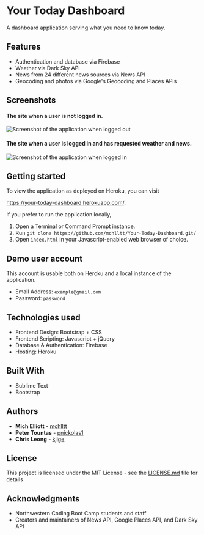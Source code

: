 # Your Today Dashboard
A dashboard application serving what you need to know today.

## Features
- Authentication and database via Firebase
- Weather via Dark Sky API
- News from 24 different news sources via News API
- Geocoding and photos via Google's Geocoding and Places APIs

## Screenshots
#### The site when a user is not logged in.
![Screenshot of the application when logged out](https://github.com/mchlltt/Your-Today-Dashboard/blob/master/assets/images/Screenshots/Logged-Out.png?raw=true)
#### The site when a user is logged in and has requested weather and news.
![Screenshot of the application when logged in](https://github.com/mchlltt/Your-Today-Dashboard/blob/master/assets/images/Screenshots/Logged-In.png?raw=true)

## Getting started
To view the application as deployed on Heroku, you can visit

https://your-today-dashboard.herokuapp.com/.

If you prefer to run the application locally,

1. Open a Terminal or Command Prompt instance.
2. Run `git clone https://github.com/mchlltt/Your-Today-Dashboard.git/`
3. Open `index.html` in your Javascript-enabled web browser of choice.

## Demo user account
This account is usable both on Heroku and a local instance of the application.

- Email Address: `example@gmail.com`
- Password: `password`

## Technologies used
- Frontend Design: Bootstrap + CSS
- Frontend Scripting: Javascript + jQuery
- Database & Authentication: Firebase
- Hosting: Heroku

## Built With
- Sublime Text
- Bootstrap

## Authors
* **Mich Elliott** - [mchlltt](https://github.com/mchlltt/)
* **Peter Tountas** - [pnickolas1](https://github.com/pnickolas1/)
* **Chris Leong** - [kjige](https://github.com/kjige/)

## License
This project is licensed under the MIT License - see the [LICENSE.md](LICENSE.md) file for details

## Acknowledgments
* Northwestern Coding Boot Camp students and staff
* Creators and maintainers of News API, Google Places API, and Dark Sky API
